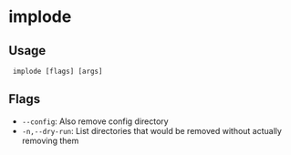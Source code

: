 #  implode
## Usage
```
 implode [flags] [args]
```
## Flags
- `--config`: Also remove config directory
- `-n,--dry-run`: List directories that would be removed without actually removing them
